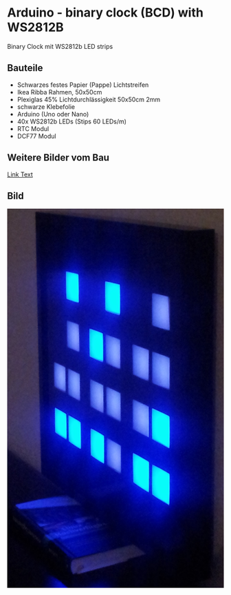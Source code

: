 # Arduino - binary clock (BCD) with WS2812B

Binary Clock mit WS2812b LED strips

## Bauteile

 * Schwarzes festes Papier (Pappe) Lichtstreifen
 * Ikea Ribba Rahmen, 50x50cm
 * Plexiglas 45% Lichtdurchlässigkeit 50x50cm 2mm
 * schwarze Klebefolie
 * Arduino (Uno oder Nano)
 * 40x WS2812b LEDs (Stips 60 LEDs/m)
 * RTC Modul
 * DCF77 Modul


## Weitere Bilder vom Bau

[Link Text](Pics.md)

## Bild


![Fertige-Lampe.jpg](https://raw.githubusercontent.com/hggh/arduino-clock/master/pics/Fertige-Lampe.jpg)
